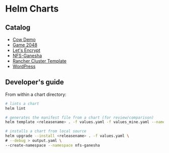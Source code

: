 # Helm Charts

## Catalog

* [Cow Demo](cow-demo/README.md)
* [Game 2048](game-2048/README.md)
* [Let's Encrypt](letsencrypt/README.md)
* [NFS-Ganesha](nfs-ganesha/README.md)
* [Rancher Cluster Template](rancher-cluster-templates/README.md)
* [WordPress](wordpress/README.md)

## Developer's guide

From within a chart directory:

```bash
# lints a chart
helm lint

# generates the manifest file from a chart (for review/comparison)
helm template <releasename> . -f values.yaml -f values_mine.yaml --namespace demo > temp.yaml

# installs a chart from local source
helm upgrade --install <releasename> . -f values.yaml \
# --debug > output.yaml \
--create-namespace --namespace nfs-ganesha
```
